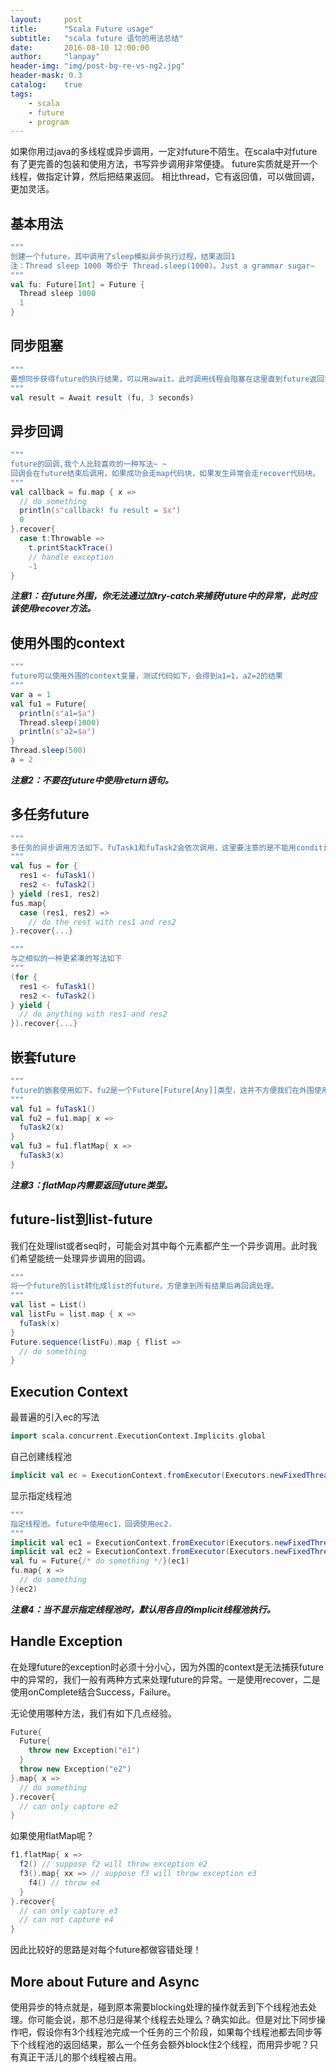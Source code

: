 ```yaml
---
layout:     post
title:      "Scala Future usage"
subtitle:   "scala future 语句的用法总结"
date:       2016-08-10 12:00:00
author:     "lanpay"
header-img: "img/post-bg-re-vs-ng2.jpg"
header-mask: 0.3
catalog:    true
tags:
    - scala
    - future
    - program
---
```


如果你用过java的多线程或异步调用，一定对future不陌生。在scala中对future有了更完善的包装和使用方法，书写异步调用非常便捷。
future实质就是开一个线程，做指定计算，然后把结果返回。
相比thread，它有返回值，可以做回调，更加灵活。

## 基本用法

```scala
"""
创建一个future，其中调用了sleep模拟异步执行过程，结果返回1
注：Thread sleep 1000 等价于 Thread.sleep(1000)。Just a grammar sugar~ 
"""
val fu: Future[Int] = Future {
  Thread sleep 1000
  1
}
``` 

## 同步阻塞

```scala
"""
要想同步获得future的执行结果，可以用await，此时调用线程会阻塞在这里直到future返回或者超时。
"""
val result = Await result (fu, 3 seconds)
``` 

## 异步回调

```scala
"""
future的回调,我个人比较喜欢的一种写法~ ~
回调会在future结束后调用，如果成功会走map代码块，如果发生异常会走recover代码块。
"""
val callback = fu.map { x =>
  // do something
  println(s"callback! fu result = $x")
  0
}.recover{
  case t:Throwable =>
    t.printStackTrace()
    // handle exception
    -1
} 
``` 

***注意1：在future外围，你无法通过加try-catch来捕获future中的异常，此时应该使用recover方法。***


## 使用外围的context

```scala
"""
future可以使用外围的context变量，测试代码如下，会得到a1=1，a2=2的结果
"""
var a = 1
val fu1 = Future{
  println(s"a1=$a")
  Thread.sleep(1000)
  println(s"a2=$a")
}
Thread.sleep(500)
a = 2
``` 

***注意2：不要在future中使用return语句。***

## 多任务future

```scala
"""
多任务的异步调用方法如下。fuTask1和fuTask2会依次调用，这里要注意的是不能用condition guard，因为这里的for是被翻译成flatMap来执行的，同时也必须保证fuTask1和fuTask2必须是future类型返回值。
"""
val fus = for {
  res1 <- fuTask1()
  res2 <- fuTask2()
} yield (res1, res2)
fus.map{
  case (res1, res2) =>
    // do the rest with res1 and res2
}.recover{...}
```

```scala
"""
与之相似的一种更紧凑的写法如下
"""
(for {
  res1 <- fuTask1()
  res2 <- fuTask2()
} yield {
  // do anything with res1 and res2
}).recover{...}
```


## 嵌套future

```scala
"""
future的嵌套使用如下。fu2是一个Future[Future[Any]]类型，这并不方便我们在外围使用。fu3是使用flatMap将嵌套的future铺平了，它是一个Future[Any]类型，没有嵌套。
"""
val fu1 = fuTask1()
val fu2 = fu1.map{ x =>
  fuTask2(x)
}
val fu3 = fu1.flatMap{ x =>
  fuTask3(x)
}
```  

***注意3：flatMap内需要返回future类型。***


## future-list到list-future

我们在处理list或者seq时，可能会对其中每个元素都产生一个异步调用。此时我们希望能统一处理异步调用的回调。

```scala
"""
将一个future的list转化成list的future，方便拿到所有结果后再回调处理。
"""
val list = List()
val listFu = list.map { x =>
  fuTask(x)
}
Future.sequence(listFu).map { flist => 
  // do something
} 
``` 

## Execution Context 

最普遍的引入ec的写法

```scala
import scala.concurrent.ExecutionContext.Implicits.global
```

自己创建线程池

```scala
implicit val ec = ExecutionContext.fromExecutor(Executors.newFixedThreadPool(2))
```

显示指定线程池

```scala
"""
指定线程池。future中使用ec1，回调使用ec2.
"""
implicit val ec1 = ExecutionContext.fromExecutor(Executors.newFixedThreadPool(4))
implicit val ec2 = ExecutionContext.fromExecutor(Executors.newFixedThreadPool(4))
val fu = Future{/* do something */}(ec1)
fu.map{ x =>
  // do something
}(ec2)
``` 

***注意4：当不显示指定线程池时，默认用各自的implicit线程池执行。***


## Handle Exception

在处理future的exception时必须十分小心，因为外围的context是无法捕获future中的异常的，我们一般有两种方式来处理future的异常。一是使用recover，二是使用onComplete结合Success，Failure。

无论使用哪种方法，我们有如下几点经验。

```scala
Future{
  Future{
    throw new Exception("e1")
  }
  throw new Exception("e2")
}.map{ x =>
  // do something
}.recover{
  // can only capture e2
}

```

如果使用flatMap呢？

```scala
f1.flatMap{ x =>
  f2() // suppose f2 will throw exception e2
  f3().map{ xx => // suppose f3 will throw exception e3
    f4() // throw e4
  }
}.recover{
  // can only capture e3
  // can not capture e4
}

```

因此比较好的思路是对每个future都做容错处理！

## More about Future and Async

使用异步的特点就是，碰到原本需要blocking处理的操作就丢到下个线程池去处理。你可能会说，那不总归是得某个线程去处理么？确实如此。但是对比下同步操作吧，假设你有3个线程池完成一个任务的三个阶段，如果每个线程池都去同步等下个线程池的返回结果，那么一个任务会额外block住2个线程，而用异步呢？只有真正干活儿的那个线程被占用。






